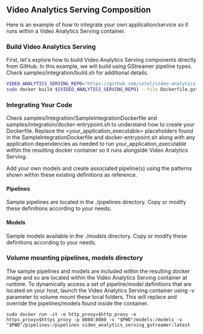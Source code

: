 ## Video Analytics Serving Composition
Here is an example of how to integrate your own application/service so it runs within a Video Analytics Serving container.

### Build Video Analytics Serving

First, let's explore how to build Video Analytics Serving components directly from GitHub. In this example, we will build using GStreamer pipeline types.
Check samples/integration/build.sh for additional details.

```bash
VIDEO_ANALYTICS_SERVING_REPO="https://github.com/intel/video-analytics-serving.git"
sudo docker build ${VIDEO_ANALYTICS_SERVING_REPO} --file Dockerfile.gst -t "video_analytics_serving_gstreamer:latest" $(env | grep -E '_(proxy|REPO|VER)=' | sed 's/^/--build-arg /')
```

### Integrating Your Code

Check samples/Integration/SampleIntegrationDockerfile and samples/integration/docker-entrypoint.sh to understand how to create your Dockerfile.
Replace the <your_application_executable> placeholders found in the SampleIntegrationDockerfile and docker-entrypoint.sh along with any application dependencies as needed to run your_application_executable within the resulting docker container so it runs alongside Video Analytics Serving.

Add your own models and create associated pipeline(s) using the patterns shown within these existing definitions as reference.

#### Pipelines

Sample pipelines are located in the ./pipelines directory. Copy or modify these definitions according to your needs.

#### Models

Sample models available in the ./models directory. Copy or modify these definitions according to your needs.

### Volume mounting pipelines, models directory

The sample pipelines and models are included within the resulting docker image and so are located within the Video Analytics Serving container at runtime.
To dynamically access a set of pipeline/model definitions that are located on your host, launch the Video Analytics Serving container using -v parameter to volume mount these local folders. This will replace and override the pipelines/models found inside the container.

```
sudo docker run -it -e http_proxy=$http_proxy -e https_proxy=$https_proxy -p 8080:8080 -v "$PWD"/models:/models -v "$PWD"/pipelines:/pipelines video_analytics_serving_gstreamer:latest
```
